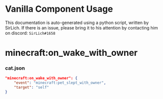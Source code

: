 # Vanilla Component Usage
This documentation is auto-generated using a python script, written by SirLich. If there is an issue, please bring it to his attention by contacting him on discord: `SirLich#1658`

# minecraft:on_wake_with_owner
### cat.json
```JSON
"minecraft:on_wake_with_owner": {
    "event": "minecraft:pet_slept_with_owner",
    "target": "self"
}
```

